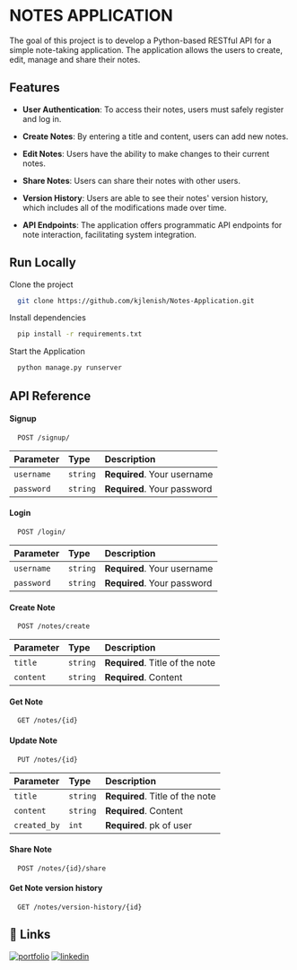 
# NOTES APPLICATION

The goal of this project is to develop a Python-based RESTful API for a simple note-taking application. The application allows the users to create, edit, manage and share their notes.


## Features

- **User Authentication**: To access their notes, users must safely register and log in.
- **Create Notes**: By entering a title and content, users can add new notes.

- **Edit Notes**: Users have the ability to make changes to their current notes.
- **Share Notes**: Users can share their notes with other users.
- **Version History**: Users are able to see their notes' version history, which includes all of the modifications made over time.
- **API Endpoints**: The application offers programmatic API endpoints for note interaction, facilitating system integration.


    
## Run Locally

Clone the project

```bash
  git clone https://github.com/kjlenish/Notes-Application.git
```


Install dependencies

```bash
  pip install -r requirements.txt
  ```

Start the Application

```bash
  python manage.py runserver
```


## API Reference

#### Signup

```http
  POST /signup/
```

| Parameter | Type     | Description                |
| :-------- | :------- | :------------------------- |
| `username` | `string` | **Required**. Your username |
| `password` | `string` | **Required**. Your password |

#### Login

```http
  POST /login/
```

| Parameter | Type     | Description                |
| :-------- | :------- | :------------------------- |
| `username` | `string` | **Required**. Your username |
| `password` | `string` | **Required**. Your password |

#### Create Note

```http
  POST /notes/create
```

| Parameter | Type     | Description                       |
| :-------- | :------- | :-------------------------------- |
| `title`      | `string` | **Required**. Title of the note |
| `content`      | `string` | **Required**. Content |

#### Get Note

```http
  GET /notes/{id}
```

#### Update Note

```http
  PUT /notes/{id}
```

| Parameter | Type     | Description                       |
| :-------- | :------- | :-------------------------------- |
| `title`      | `string` | **Required**. Title of the note |
| `content`      | `string` | **Required**. Content |
| `created_by` | `int` | **Required**. pk of user |


#### Share Note

```http
  POST /notes/{id}/share
```

#### Get Note version history

```http
  GET /notes/version-history/{id}
```


## 🔗 Links
[![portfolio](https://img.shields.io/badge/my_portfolio-000?style=for-the-badge&logo=ko-fi&logoColor=white)](https://kjlenish.github.io/Visit-my-Portfolio/)
[![linkedin](https://img.shields.io/badge/linkedin-0A66C2?style=for-the-badge&logo=linkedin&logoColor=white)](https://www.linkedin.com/in/kjlenish)


